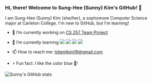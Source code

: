 ### Hi, there! Welcome to Sung-Hee (Sunny) Kim's GitHub! 👋

I am Sung-Hee (Sunny) Kim (she/her), a sophomore Computer Science major at Carleton College. 
I'm new to GitHub, but I'm learning!

- 🔭 I’m currently working on [CS 257 Team Project](https://github.com/CS-257-S22/team-project-F)
- 🌱 I’m currently learning <img src="https://img.shields.io/badge/GitHub-181717?style=flat-square&logo=GitHub&logoColor=FFFFFF"/> <img src="https://img.shields.io/badge/Python-3776AB?style=flat-square&logo=Python&logoColor=FFFFFF"/> <img src="https://img.shields.io/badge/Pytest-0A9EDC?style=flat-square&logo=Pytest&logoColor=FFFFFF"/> <img src="https://img.shields.io/badge/RStudio-75AADB?style=flat-square&logo=RStudio&logoColor=FFFFFF"/> 
- 📫 How to reach me: [tjdgmlkim19@gmail.com](mailto:tjdgmlkim19@gmail.com) 

- ⚡ Fun fact: I like the color blue 💙!

![Sunny's GitHub stats](https://github-readme-stats.vercel.app/api?username=shkim2001&show_icons=true&theme=default)

